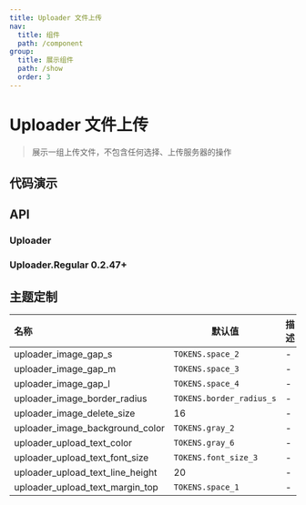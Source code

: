 ```yaml
---
title: Uploader 文件上传
nav:
  title: 组件
  path: /component
group:
  title: 展示组件
  path: /show
  order: 3
---
```


# Uploader 文件上传

> 展示一组上传文件，不包含任何选择、上传服务器的操作

## 代码演示

<code src="./__fixtures__/basic.tsx"></code>

## API

### Uploader

<API hideTitle src="./uploader.tsx"></API>

### Uploader.Regular <Badge>0.2.47+</Badge>

<API hideTitle src="./uploader-regular.tsx"></API>

## 主题定制

| 名称                             | 默认值                   | 描述 |
| :------------------------------- | ------------------------ | ---- |
| uploader_image_gap_s             | `TOKENS.space_2`         | -    |
| uploader_image_gap_m             | `TOKENS.space_3`         | -    |
| uploader_image_gap_l             | `TOKENS.space_4`         | -    |
| uploader_image_border_radius     | `TOKENS.border_radius_s` | -    |
| uploader_image_delete_size       | 16                       | -    |
| uploader_image_background_color  | `TOKENS.gray_2`          | -    |
| uploader_upload_text_color       | `TOKENS.gray_6`          | -    |
| uploader_upload_text_font_size   | `TOKENS.font_size_3`     | -    |
| uploader_upload_text_line_height | 20                       | -    |
| uploader_upload_text_margin_top  | `TOKENS.space_1`         | -    |
